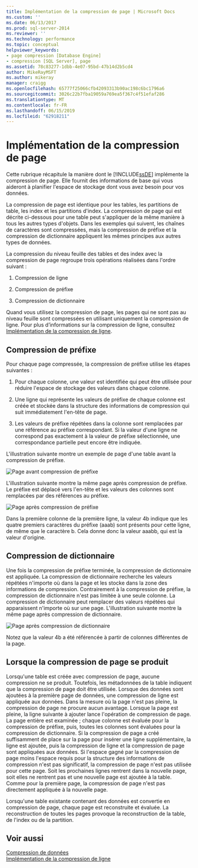 ```yaml
---
title: Implémentation de la compression de page | Microsoft Docs
ms.custom: ''
ms.date: 06/13/2017
ms.prod: sql-server-2014
ms.reviewer: ''
ms.technology: performance
ms.topic: conceptual
helpviewer_keywords:
- page compression [Database Engine]
- compression [SQL Server], page
ms.assetid: 78c83277-1dbb-4e07-95bd-47b14d2b5cd4
author: MikeRayMSFT
ms.author: mikeray
manager: craigg
ms.openlocfilehash: 65777f25066cfb42093313b90ac198c6bc1796a6
ms.sourcegitcommit: 3026c22b7fba19059a769ea5f367c4f51efaf286
ms.translationtype: MT
ms.contentlocale: fr-FR
ms.lasthandoff: 06/15/2019
ms.locfileid: "62918211"
---
```

# <a name="page-compression-implementation"></a>Implémentation de la compression de page
  Cette rubrique récapitule la manière dont le [!INCLUDE[ssDE](../../includes/ssde-md.md)] implémente la compression de page. Elle fournit des informations de base qui vous aideront à planifier l'espace de stockage dont vous avez besoin pour vos données.  
  
 La compression de page est identique pour les tables, les partitions de table, les index et les partitions d'index. La compression de page qui est décrite ci-dessous pour une table peut s'appliquer de la même manière à tous les autres types d'objets. Dans les exemples qui suivent, les chaînes de caractères sont compressées, mais la compression de préfixe et la compression de dictionnaire appliquent les mêmes principes aux autres types de données.  
  
 La compression du niveau feuille des tables et des index avec la compression de page regroupe trois opérations réalisées dans l'ordre suivant :  
  
1.  Compression de ligne  
  
2.  Compression de préfixe  
  
3.  Compression de dictionnaire  
  
 Quand vous utilisez la compression de page, les pages qui ne sont pas au niveau feuille sont compressées en utilisant uniquement la compression de ligne. Pour plus d’informations sur la compression de ligne, consultez [Implémentation de la compression de ligne](../data-compression/row-compression-implementation.md).  
  
## <a name="prefix-compression"></a>Compression de préfixe  
 Pour chaque page compressée, la compression de préfixe utilise les étapes suivantes :  
  
1.  Pour chaque colonne, une valeur est identifiée qui peut être utilisée pour réduire l'espace de stockage des valeurs dans chaque colonne.  
  
2.  Une ligne qui représente les valeurs de préfixe de chaque colonne est créée et stockée dans la structure des informations de compression qui suit immédiatement l'en-tête de page.  
  
3.  Les valeurs de préfixe répétées dans la colonne sont remplacées par une référence au préfixe correspondant. Si la valeur d'une ligne ne correspond pas exactement à la valeur de préfixe sélectionnée, une correspondance partielle peut encore être indiquée.  
  
 L'illustration suivante montre un exemple de page d'une table avant la compression de préfixe.  
  
 ![Page avant compression de préfixe](../media/skt-tblcompression1c.gif "Page avant compression de préfixe")  
  
 L'illustration suivante montre la même page après compression de préfixe. Le préfixe est déplacé vers l'en-tête et les valeurs des colonnes sont remplacées par des références au préfixe.  
  
 ![Page après compression de préfixe](../media/tblcompression2.gif "Page après compression de préfixe")  
  
 Dans la première colonne de la première ligne, la valeur 4b indique que les quatre premiers caractères du préfixe (aaab) sont présents pour cette ligne, de même que le caractère b. Cela donne donc la valeur aaabb, qui est la valeur d'origine.  
  
## <a name="dictionary-compression"></a>Compression de dictionnaire  
 Une fois la compression de préfixe terminée, la compression de dictionnaire est appliquée. La compression de dictionnaire recherche les valeurs répétées n'importe où dans la page et les stocke dans la zone des informations de compression. Contrairement à la compression de préfixe, la compression de dictionnaire n'est pas limitée à une seule colonne. La compression de dictionnaire peut remplacer des valeurs répétées qui apparaissent n'importe où sur une page. L'illustration suivante montre la même page après compression de dictionnaire.  
  
 ![Page après compression de dictionnaire](../media/tblcompression3.gif "Page après compression de dictionnaire")  
  
 Notez que la valeur 4b a été référencée à partir de colonnes différentes de la page.  
  
## <a name="when-page-compression-occurs"></a>Lorsque la compression de page se produit  
 Lorsqu'une table est créée avec compression de page, aucune compression ne se produit. Toutefois, les métadonnées de la table indiquent que la compression de page doit être utilisée. Lorsque des données sont ajoutées à la première page de données, une compression de ligne est appliquée aux données. Dans la mesure où la page n'est pas pleine, la compression de page ne procure aucun avantage. Lorsque la page est pleine, la ligne suivante à ajouter lance l'opération de compression de page. La page entière est examinée ; chaque colonne est évaluée pour la compression de préfixe, puis, toutes les colonnes sont évaluées pour la compression de dictionnaire. Si la compression de page a créé suffisamment de place sur la page pour insérer une ligne supplémentaire, la ligne est ajoutée, puis la compression de ligne et la compression de page sont appliquées aux données. Si l'espace gagné par la compression de page moins l'espace requis pour la structure des informations de compression n'est pas significatif, la compression de page n'est pas utilisée pour cette page. Soit les prochaines lignes rentrent dans la nouvelle page, soit elles ne rentrent pas et une nouvelle page est ajoutée à la table. Comme pour la première page, la compression de page n'est pas directement appliquée à la nouvelle page.  
  
 Lorsqu'une table existante contenant des données est convertie en compression de page, chaque page est reconstruite et évaluée. La reconstruction de toutes les pages provoque la reconstruction de la table, de l'index ou de la partition.  
  
## <a name="see-also"></a>Voir aussi  
 [Compression de données](data-compression.md)   
 [Implémentation de la compression de ligne](row-compression-implementation.md)  
  
  
